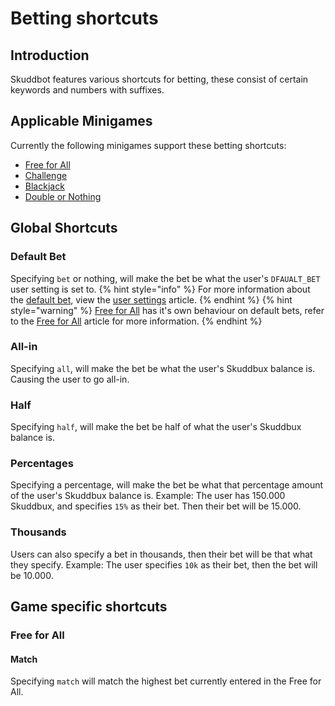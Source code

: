 # Betting shortcuts
 
## Introduction
Skuddbot features various shortcuts for betting, these consist of certain keywords and numbers with suffixes.
 
## Applicable Minigames
Currently the following minigames support these betting shortcuts:
- [Free for All](/Minigames/free-for-all.md)
- [Challenge](/Minigames/challenge.md)
- [Blackjack](/Minigames/blackjack.md)
- [Double or Nothing](/Minigames/double-or-nothing.md)

## Global Shortcuts
### Default Bet
Specifying `bet` or nothing, will make the bet  be what the user's `DFAUALT_BET` user setting is set to.
{% hint style="info" %}
For more information about the [default bet](/Features/user-settings.md#default-bet), view the [user settings](/Features/user-settings.md) article.
{% endhint %}
{% hint style="warning" %}
[Free for All](/Minigames/free-for-all.md) has it's own behaviour on default bets, refer to the [Free for All](/Minigames/free-for-all.md) article for more information.
{% endhint %}

###  All-in
Specifying `all`, will make the bet be what the user's Skuddbux balance is. Causing the user to go all-in.

### Half
Specifying `half`, will make the bet be half of what the user's Skuddbux balance is.

### Percentages
Specifying a percentage, will make the bet be what that percentage amount of the user's Skuddbux balance is.
Example: The user has 150.000 Skuddbux, and specifies `15%` as their bet. Then their bet will be 15.000.

### Thousands
Users can also specify a bet in thousands, then their bet will be that what they specify.
Example: The user specifies `10k` as their bet, then the bet will be 10.000.

## Game specific shortcuts
### Free for All
#### Match
Specifying `match` will match the highest bet currently entered in the Free for All.